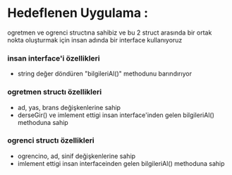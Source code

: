 <h1>Hedeflenen Uygulama :</h1>
<p>ogretmen ve ogrenci structına sahibiz ve bu 2 struct arasında bir ortak nokta oluşturmak için insan adında bir interface kullanıyoruz</p>

<h3>insan interface'i özellikleri</h3>
<ul>
  <li>string değer döndüren "bilgileriAl()" methodunu barındırıyor</li>
</ul>

<h3>ogretmen structı özellikleri</h3>
<ul>
  <li>ad, yas, brans değişkenlerine sahip</li>
  <li>derseGir() ve imlement ettigi insan interface'inden gelen bilgileriAl() methoduna sahip</li>
</ul>

<h3>ogrenci structı özellikleri</h3>
<ul>
  <li>ogrencino, ad, sinif değişkenlerine sahip</li>
  <li>imlement ettigi insan interfaceinden gelen bilgileriAl() methoduna sahip</li>
</ul>

